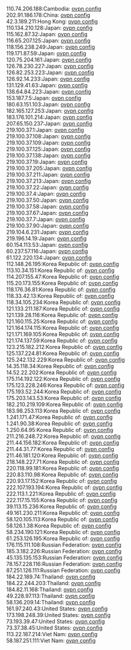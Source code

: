 110.74.206.188:Cambodia: [ovpn config](vpn/110_74_206_188.ovpn)  
202.91.186.178:China: [ovpn config](vpn/202_91_186_178.ovpn)  
42.3.189.211:Hong Kong: [ovpn config](vpn/42_3_189_211.ovpn)  
110.134.210.128:Japan: [ovpn config](vpn/110_134_210_128.ovpn)  
115.162.87.32:Japan: [ovpn config](vpn/115_162_87_32.ovpn)  
116.65.207.125:Japan: [ovpn config](vpn/116_65_207_125.ovpn)  
118.156.238.249:Japan: [ovpn config](vpn/118_156_238_249.ovpn)  
119.171.87.59:Japan: [ovpn config](vpn/119_171_87_59.ovpn)  
120.75.204.161:Japan: [ovpn config](vpn/120_75_204_161.ovpn)  
126.78.230.227:Japan: [ovpn config](vpn/126_78_230_227.ovpn)  
126.82.253.223:Japan: [ovpn config](vpn/126_82_253_223.ovpn)  
126.92.14.233:Japan: [ovpn config](vpn/126_92_14_233.ovpn)  
131.129.41.63:Japan: [ovpn config](vpn/131_129_41_63.ovpn)  
138.64.84.223:Japan: [ovpn config](vpn/138_64_84_223.ovpn)  
153.187.7.5:Japan: [ovpn config](vpn/153_187_7_5.ovpn)  
180.63.151.103:Japan: [ovpn config](vpn/180_63_151_103.ovpn)  
182.165.127.253:Japan: [ovpn config](vpn/182_165_127_253.ovpn)  
183.176.101.214:Japan: [ovpn config](vpn/183_176_101_214.ovpn)  
207.65.150.237:Japan: [ovpn config](vpn/207_65_150_237.ovpn)  
219.100.37.1:Japan: [ovpn config](vpn/219_100_37_1.ovpn)  
219.100.37.108:Japan: [ovpn config](vpn/219_100_37_108.ovpn)  
219.100.37.109:Japan: [ovpn config](vpn/219_100_37_109.ovpn)  
219.100.37.125:Japan: [ovpn config](vpn/219_100_37_125.ovpn)  
219.100.37.138:Japan: [ovpn config](vpn/219_100_37_138.ovpn)  
219.100.37.19:Japan: [ovpn config](vpn/219_100_37_19.ovpn)  
219.100.37.205:Japan: [ovpn config](vpn/219_100_37_205.ovpn)  
219.100.37.211:Japan: [ovpn config](vpn/219_100_37_211.ovpn)  
219.100.37.213:Japan: [ovpn config](vpn/219_100_37_213.ovpn)  
219.100.37.22:Japan: [ovpn config](vpn/219_100_37_22.ovpn)  
219.100.37.4:Japan: [ovpn config](vpn/219_100_37_4.ovpn)  
219.100.37.50:Japan: [ovpn config](vpn/219_100_37_50.ovpn)  
219.100.37.58:Japan: [ovpn config](vpn/219_100_37_58.ovpn)  
219.100.37.67:Japan: [ovpn config](vpn/219_100_37_67.ovpn)  
219.100.37.7:Japan: [ovpn config](vpn/219_100_37_7.ovpn)  
219.100.37.90:Japan: [ovpn config](vpn/219_100_37_90.ovpn)  
219.104.6.231:Japan: [ovpn config](vpn/219_104_6_231.ovpn)  
219.196.14.19:Japan: [ovpn config](vpn/219_196_14_19.ovpn)  
60.154.113.53:Japan: [ovpn config](vpn/60_154_113_53.ovpn)  
60.237.57.116:Japan: [ovpn config](vpn/60_237_57_116.ovpn)  
61.122.220.134:Japan: [ovpn config](vpn/61_122_220_134.ovpn)  
112.148.26.195:Korea Republic of: [ovpn config](vpn/112_148_26_195.ovpn)  
113.10.34.151:Korea Republic of: [ovpn config](vpn/113_10_34_151.ovpn)  
114.207.155.47:Korea Republic of: [ovpn config](vpn/114_207_155_47.ovpn)  
115.20.173.155:Korea Republic of: [ovpn config](vpn/115_20_173_155.ovpn)  
118.176.36.81:Korea Republic of: [ovpn config](vpn/118_176_36_81.ovpn)  
118.33.42.13:Korea Republic of: [ovpn config](vpn/118_33_42_13.ovpn)  
118.34.105.234:Korea Republic of: [ovpn config](vpn/118_34_105_234.ovpn)  
121.133.211.187:Korea Republic of: [ovpn config](vpn/121_133_211_187.ovpn)  
121.139.28.116:Korea Republic of: [ovpn config](vpn/121_139_28_116.ovpn)  
121.160.115.25:Korea Republic of: [ovpn config](vpn/121_160_115_25.ovpn)  
121.164.174.115:Korea Republic of: [ovpn config](vpn/121_164_174_115.ovpn)  
121.171.169.105:Korea Republic of: [ovpn config](vpn/121_171_169_105.ovpn)  
121.174.137.59:Korea Republic of: [ovpn config](vpn/121_174_137_59.ovpn)  
123.215.182.212:Korea Republic of: [ovpn config](vpn/123_215_182_212.ovpn)  
125.137.224.81:Korea Republic of: [ovpn config](vpn/125_137_224_81.ovpn)  
125.242.132.229:Korea Republic of: [ovpn config](vpn/125_242_132_229.ovpn)  
14.35.118.34:Korea Republic of: [ovpn config](vpn/14_35_118_34.ovpn)  
14.52.22.202:Korea Republic of: [ovpn config](vpn/14_52_22_202.ovpn)  
175.114.192.122:Korea Republic of: [ovpn config](vpn/175_114_192_122.ovpn)  
175.123.228.246:Korea Republic of: [ovpn config](vpn/175_123_228_246.ovpn)  
175.193.52.244:Korea Republic of: [ovpn config](vpn/175_193_52_244.ovpn)  
175.203.143.53:Korea Republic of: [ovpn config](vpn/175_203_143_53.ovpn)  
182.210.219.109:Korea Republic of: [ovpn config](vpn/182_210_219_109.ovpn)  
183.98.253.113:Korea Republic of: [ovpn config](vpn/183_98_253_113.ovpn)  
1.241.171.47:Korea Republic of: [ovpn config](vpn/1_241_171_47.ovpn)  
1.241.90.38:Korea Republic of: [ovpn config](vpn/1_241_90_38.ovpn)  
1.250.64.95:Korea Republic of: [ovpn config](vpn/1_250_64_95.ovpn)  
211.216.248.72:Korea Republic of: [ovpn config](vpn/211_216_248_72.ovpn)  
211.44.156.182:Korea Republic of: [ovpn config](vpn/211_44_156_182.ovpn)  
211.44.31.77:Korea Republic of: [ovpn config](vpn/211_44_31_77.ovpn)  
211.46.181.120:Korea Republic of: [ovpn config](vpn/211_46_181_120.ovpn)  
218.148.227.71:Korea Republic of: [ovpn config](vpn/218_148_227_71.ovpn)  
220.118.99.181:Korea Republic of: [ovpn config](vpn/220_118_99_181.ovpn)  
220.83.110.98:Korea Republic of: [ovpn config](vpn/220_83_110_98.ovpn)  
220.93.17.152:Korea Republic of: [ovpn config](vpn/220_93_17_152.ovpn)  
222.107.193.194:Korea Republic of: [ovpn config](vpn/222_107_193_194.ovpn)  
222.113.1.221:Korea Republic of: [ovpn config](vpn/222_113_1_221.ovpn)  
222.117.15.155:Korea Republic of: [ovpn config](vpn/222_117_15_155.ovpn)  
39.113.15.236:Korea Republic of: [ovpn config](vpn/39_113_15_236.ovpn)  
49.161.230.211:Korea Republic of: [ovpn config](vpn/49_161_230_211.ovpn)  
58.120.105.113:Korea Republic of: [ovpn config](vpn/58_120_105_113.ovpn)  
58.126.1.38:Korea Republic of: [ovpn config](vpn/58_126_1_38.ovpn)  
58.234.190.121:Korea Republic of: [ovpn config](vpn/58_234_190_121.ovpn)  
61.253.126.195:Korea Republic of: [ovpn config](vpn/61_253_126_195.ovpn)  
176.115.111.108:Russian Federation: [ovpn config](vpn/176_115_111_108.ovpn)  
185.3.182.226:Russian Federation: [ovpn config](vpn/185_3_182_226.ovpn)  
45.135.135.153:Russian Federation: [ovpn config](vpn/45_135_135_153.ovpn)  
78.157.228.116:Russian Federation: [ovpn config](vpn/78_157_228_116.ovpn)  
87.251.126.111:Russian Federation: [ovpn config](vpn/87_251_126_111.ovpn)  
184.22.189.74:Thailand: [ovpn config](vpn/184_22_189_74.ovpn)  
184.22.244.203:Thailand: [ovpn config](vpn/184_22_244_203.ovpn)  
184.82.11.168:Thailand: [ovpn config](vpn/184_82_11_168.ovpn)  
49.228.97.113:Thailand: [ovpn config](vpn/49_228_97_113.ovpn)  
58.136.209.14:Thailand: [ovpn config](vpn/58_136_209_14.ovpn)  
161.97.240.43:United States: [ovpn config](vpn/161_97_240_43.ovpn)  
173.198.248.39:United States: [ovpn config](vpn/173_198_248_39.ovpn)  
73.193.39.47:United States: [ovpn config](vpn/73_193_39_47.ovpn)  
73.37.38.45:United States: [ovpn config](vpn/73_37_38_45.ovpn)  
113.22.187.214:Viet Nam: [ovpn config](vpn/113_22_187_214.ovpn)  
58.187.251.111:Viet Nam: [ovpn config](vpn/58_187_251_111.ovpn)  
